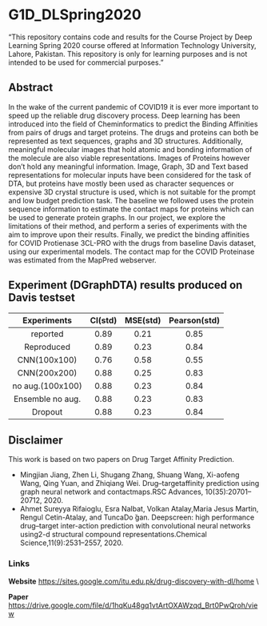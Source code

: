 # G1D_DLSpring2020
“This repository contains code and results for the Course Project by Deep Learning Spring 2020 course offered at Information Technology University, Lahore, Pakistan. This repository is only for learning purposes and is not intended to be used for commercial purposes.”

## Abstract
In the wake of the current pandemic of COVID19 it is ever more important to speed up the reliable drug discovery process. Deep learning has been introduced into the field of Cheminformatics to predict the Binding Affinities from pairs of drugs and target proteins. The drugs and proteins can both be represented as text sequences, graphs and 3D structures. Additionally, meaningful molecular images that hold atomic and bonding information of the molecule are also viable representations. Images of Proteins however don’t hold any meaningful information. Image, Graph, 3D and Text based representations for molecular inputs have been considered for the task of DTA, but proteins have mostly been used as character sequences or expensive 3D crystal structure is used, which is not suitable for the prompt and low budget prediction task. The baseline we followed uses the protein sequence information to estimate the contact maps for proteins which can be used to generate protein graphs. In our project, we explore the limitations of their method, and perform a series of experiments with the aim to improve upon their results. Finally, we predict the binding affinities for COVID Protienase 3CL-PRO with the drugs from baseline Davis dataset, using our experimental models. The contact map for the COVID Proteinase was estimated from the MapPred webserver.

## Experiment (DGraphDTA) results produced on Davis testset
|Experiments | CI(std) | MSE(std) | Pearson(std)|
| :---: | :---: | :---: | :---: |
|reported | 0.89 | 0.21 | 0.85|
|Reproduced | 0.89 | 0.23 | 0.84|
|CNN(100x100) | 0.76 | 0.58 | 0.55|
|CNN(200x200) | 0.88 | 0.25 | 0.83|
|no aug.(100x100) | 0.88 | 0.23 | 0.84|
|Ensemble no aug. | 0.88 | 0.23 | 0.83|
|Dropout | 0.88 | 0.23 | 0.84|


## Disclaimer
This work is based on two papers on Drug Target Affinity Prediction. 
* Mingjian Jiang, Zhen Li, Shugang Zhang, Shuang Wang, Xi-aofeng Wang,  Qing Yuan,  and Zhiqiang Wei.   Drug–targetaffinity  prediction  using  graph  neural  network  and  contactmaps.RSC Advances, 10(35):20701–20712, 2020.
* Ahmet  Sureyya  Rifaioglu,   Esra  Nalbat,   Volkan  Atalay,Maria   Jesus   Martin,   Rengul   Cetin-Atalay,   and   TuncaDo ̆gan.   Deepscreen:  high  performance  drug–target  inter-action prediction with convolutional neural networks using2-d structural compound representations.Chemical Science,11(9):2531–2557, 2020.

### Links
**Website** https://sites.google.com/itu.edu.pk/drug-discovery-with-dl/home \

**Paper** https://drive.google.com/file/d/1hqKu48gq1vtArtOXAWzqd_Brt0PwQroh/view
